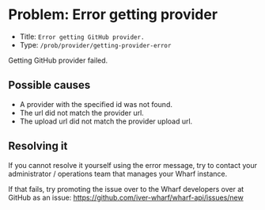 # Problem: Error getting provider

<!-- panels:start -->

<!-- div:right-panel -->

- Title: `Error getting GitHub provider.`
- Type: `/prob/provider/getting-provider-error`

<!-- div:left-panel -->

Getting GitHub provider failed.

<!-- panels:end -->

## Possible causes

<!-- panels:start -->

- A provider with the specified id was not found.
- The url did not match the provider url.
- The upload url did not match the provider upload url.

<!-- panels:end -->

## Resolving it

If you cannot resolve it yourself using the error message, try to contact your
administrator / operations team that manages your Wharf instance.

If that fails, try promoting the issue over to the Wharf developers over at
GitHub as an issue: <https://github.com/iver-wharf/wharf-api/issues/new>
